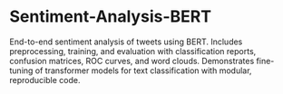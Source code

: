 # Sentiment-Analysis-BERT
End-to-end sentiment analysis of tweets using BERT. Includes preprocessing, training, and evaluation with classification reports, confusion matrices, ROC curves, and word clouds. Demonstrates fine-tuning of transformer models for text classification with modular, reproducible code.
